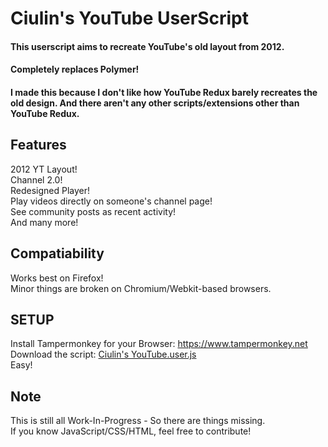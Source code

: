 # Ciulin's YouTube UserScript
#### This userscript aims to recreate YouTube's old layout from 2012.
#### Completely replaces Polymer!

#### I made this because I don't like how YouTube Redux barely recreates the old design. And there aren't any other scripts/extensions other than YouTube Redux.

## Features
2012 YT Layout!<br/>
Channel 2.0!<br/>
Redesigned Player!<br/>
Play videos directly on someone's channel page!<br/>
See community posts as recent activity!<br/>
And many more!<br/>

## Compatiability
Works best on Firefox!<br/>
Minor things are broken on Chromium/Webkit-based browsers.

## SETUP

Install Tampermonkey for your Browser: https://www.tampermonkey.net<br/>
Download the script: [Ciulin's YouTube.user.js](https://github.com/ciulinuwu/ciulin-s-youtube/raw/main/Ciulin's%20YouTube.user.js)<br/>
Easy!

## Note
This is still all Work-In-Progress - So there are things missing.</br>
If you know JavaScript/CSS/HTML, feel free to contribute!
